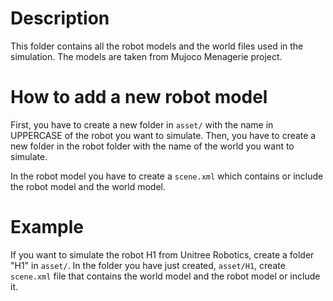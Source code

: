 # Description
This folder contains all the robot models and the world files used in the simulation. The models are taken from Mujoco Menagerie project.

# How to add a new robot model
First, you have to create a new folder in `asset/` with the name in UPPERCASE of the robot you want to simulate. Then, you have to create a new folder in the robot folder with the name of the world you want to simulate.

In the robot model you have to create a `scene.xml` which contains or include the robot model and the world model.

# Example
If you want to simulate the robot H1 from Unitree Robotics, create a folder "H1" in `asset/`. In the folder you have just created, `asset/H1`, create `scene.xml` file that contains the world model and the robot model or include it.

